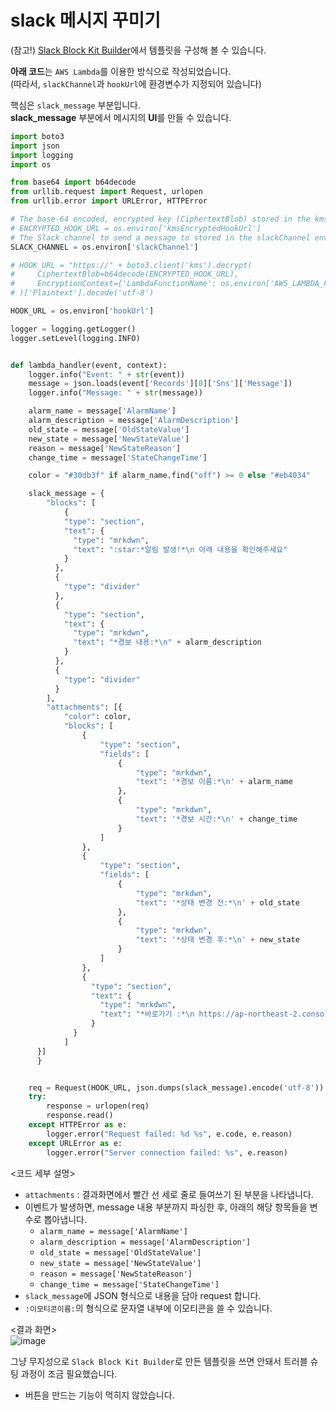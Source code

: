 # slack 메시지 꾸미기

(참고!) [Slack Block Kit Builder](https://app.slack.com/block-kit-builder/T025V9S2DGR#%7B%22blocks%22:%5B%7B%22type%22:%22section%22,%22text%22:%7B%22type%22:%22mrkdwn%22,%22text%22:%22Hello,%20Assistant%20to%20the%20Regional%20Manager%20Dwight!%20*Michael%20Scott*%20wants%20to%20know%20where%20you'd%20like%20to%20take%20the%20Paper%20Company%20investors%20to%20dinner%20tonight.%5Cn%5Cn%20*Please%20select%20a%20restaurant:*%22%7D%7D,%7B%22type%22:%22divider%22%7D,%7B%22type%22:%22section%22,%22text%22:%7B%22type%22:%22mrkdwn%22,%22text%22:%22*Farmhouse%20Thai%20Cuisine*%5Cn:star::star::star::star:%201528%20reviews%5Cn%20They%20do%20have%20some%20vegan%20options,%20like%20the%20roti%20and%20curry,%20plus%20they%20have%20a%20ton%20of%20salad%20stuff%20and%20noodles%20can%20be%20ordered%20without%20meat!!%20They%20have%20something%20for%20everyone%20here%22%7D,%22accessory%22:%7B%22type%22:%22image%22,%22image_url%22:%22https://s3-media3.fl.yelpcdn.com/bphoto/c7ed05m9lC2EmA3Aruue7A/o.jpg%22,%22alt_text%22:%22alt%20text%20for%20image%22%7D%7D,%7B%22type%22:%22section%22,%22text%22:%7B%22type%22:%22mrkdwn%22,%22text%22:%22*Kin%20Khao*%5Cn:star::star::star::star:%201638%20reviews%5Cn%20The%20sticky%20rice%20also%20goes%20wonderfully%20with%20the%20caramelized%20pork%20belly,%20which%20is%20absolutely%20melt-in-your-mouth%20and%20so%20soft.%22%7D,%22accessory%22:%7B%22type%22:%22image%22,%22image_url%22:%22https://s3-media2.fl.yelpcdn.com/bphoto/korel-1YjNtFtJlMTaC26A/o.jpg%22,%22alt_text%22:%22alt%20text%20for%20image%22%7D%7D,%7B%22type%22:%22section%22,%22text%22:%7B%22type%22:%22mrkdwn%22,%22text%22:%22*Ler%20Ros*%5Cn:star::star::star::star:%202082%20reviews%5Cn%20I%20would%20really%20recommend%20the%20%20Yum%20Koh%20Moo%20Yang%20-%20Spicy%20lime%20dressing%20and%20roasted%20quick%20marinated%20pork%20shoulder,%20basil%20leaves,%20chili%20&%20rice%20powder.%22%7D,%22accessory%22:%7B%22type%22:%22image%22,%22image_url%22:%22https://s3-media2.fl.yelpcdn.com/bphoto/DawwNigKJ2ckPeDeDM7jAg/o.jpg%22,%22alt_text%22:%22alt%20text%20for%20image%22%7D%7D,%7B%22type%22:%22divider%22%7D,%7B%22type%22:%22actions%22,%22elements%22:%5B%7B%22type%22:%22button%22,%22text%22:%7B%22type%22:%22plain_text%22,%22text%22:%22Farmhouse%22,%22emoji%22:true%7D,%22value%22:%22click_me_123%22%7D,%7B%22type%22:%22button%22,%22text%22:%7B%22type%22:%22plain_text%22,%22text%22:%22Kin%20Khao%22,%22emoji%22:true%7D,%22value%22:%22click_me_123%22,%22url%22:%22https://google.com%22%7D,%7B%22type%22:%22button%22,%22text%22:%7B%22type%22:%22plain_text%22,%22text%22:%22Ler%20Ros%22,%22emoji%22:true%7D,%22value%22:%22click_me_123%22,%22url%22:%22https://google.com%22%7D%5D%7D%5D%7D)에서 템플릿을 구성해 볼 수 있습니다.

**아래 코드**는 `AWS Lambda`를 이용한 방식으로 작성되었습니다.   
(따라서, `slackChannel`과 `hookUrl`에 환경변수가 지정되어 있습니다)

핵심은 `slack_message` 부분입니다.   
**slack_message** 부분에서 메시지의 **UI**를 만들 수 있습니다.

``` python
import boto3
import json
import logging
import os

from base64 import b64decode
from urllib.request import Request, urlopen
from urllib.error import URLError, HTTPError

# The base-64 encoded, encrypted key (CiphertextBlob) stored in the kmsEncryptedHookUrl environment variable
# ENCRYPTED_HOOK_URL = os.environ['kmsEncryptedHookUrl']
# The Slack channel to send a message to stored in the slackChannel environment variable
SLACK_CHANNEL = os.environ['slackChannel']

# HOOK_URL = "https://" + boto3.client('kms').decrypt(
#     CiphertextBlob=b64decode(ENCRYPTED_HOOK_URL),
#     EncryptionContext={'LambdaFunctionName': os.environ['AWS_LAMBDA_FUNCTION_NAME']}
# )['Plaintext'].decode('utf-8')

HOOK_URL = os.environ['hookUrl']

logger = logging.getLogger()
logger.setLevel(logging.INFO)


def lambda_handler(event, context):
    logger.info("Event: " + str(event))
    message = json.loads(event['Records'][0]['Sns']['Message'])
    logger.info("Message: " + str(message))

    alarm_name = message['AlarmName']
    alarm_description = message['AlarmDescription']
    old_state = message['OldStateValue']
    new_state = message['NewStateValue']
    reason = message['NewStateReason']
    change_time = message['StateChangeTime']

    color = "#30db3f" if alarm_name.find("off") >= 0 else "#eb4034"

    slack_message = {
    	"blocks": [
        	{
            "type": "section",
            "text": {
              "type": "mrkdwn",
              "text": ":star:*알림 발생!*\n 아래 내용을 확인해주세요"
            }
          },
          {
            "type": "divider"
          },
          {
            "type": "section",
            "text": {
              "type": "mrkdwn",
              "text": "*경보 내용:*\n" + alarm_description
            }
          },
          {
            "type": "divider"
          }
        ],
		"attachments": [{
            "color": color,
            "blocks": [
	            {
	                "type": "section",
	                "fields": [
	                    {
	                        "type": "mrkdwn",
	                        "text": '*경보 이름:*\n' + alarm_name
	                    },
	                    {
	                        "type": "mrkdwn",
	                        "text": '*경보 시간:*\n' + change_time
	                    }
	                ]
	            },
	            {
	                "type": "section",
	                "fields": [
	                    {
	                        "type": "mrkdwn",
	                        "text": '*상태 변경 전:*\n' + old_state
	                    },
	                    {
	                        "type": "mrkdwn",
	                        "text": '*상태 변경 후:*\n' + new_state
	                    }
	                ]
	            },
	            {
                  "type": "section",
                  "text": {
                    "type": "mrkdwn",
                    "text": "*바로가기 :*\n https://ap-northeast-2.console.aws.amazon.com/cloudwatch/home?region=ap-northeast-2#home:"
                  }
              }
            ]
      }]
	  }


    req = Request(HOOK_URL, json.dumps(slack_message).encode('utf-8'))
    try:
        response = urlopen(req)
        response.read()
    except HTTPError as e:
        logger.error("Request failed: %d %s", e.code, e.reason)
    except URLError as e:
        logger.error("Server connection failed: %s", e.reason)
```

<코드 세부 설명>

- `attachments` : 결과화면에서 빨간 선 세로 줄로 들여쓰기 된 부분을 나타냅니다.
- 이벤트가 발생하면, message 내용 부분까지 파싱한 후, 아래의 해당 항목들을 변수로 뽑아냅니다.
  - `alarm_name = message['AlarmName']`
  - `alarm_description = message['AlarmDescription']`
  - `old_state = message['OldStateValue']`
  - `new_state = message['NewStateValue']`
  - `reason = message['NewStateReason']`
  - `change_time = message['StateChangeTime']`
- `slack_message`에 JSON 형식으로 내용을 담아 request 합니다.
- `:이모티콘이름:`의 형식으로 문자열 내부에 이모티콘을 쓸 수 있습니다.
 

<결과 화면>   
![image](https://user-images.githubusercontent.com/43658658/162715681-58a9d0de-1333-4070-a389-e6c8a248ecf1.png)

그냥 무지성으로 `Slack Block Kit Builder`로 만든 템플릿을 쓰면 안돼서 트러블 슈팅 과정이 조금 필요했습니다.   
- 버튼을 만드는 기능이 먹히지 않았습니다.



